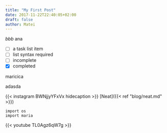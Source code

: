 ```yaml
---
title: "My First Post"
date: 2017-11-22T22:40:05+02:00
draft: false
author: Matei
---
```


*bbb*
ana

- [ ] a task list item
- [ ] list syntax required
- [ ] incomplete
- [x] completed
<!--more-->

maricica
  
adasda  

{{< instagram BWNjjyYFxVx hidecaption >}}
[Neat]({{< ref "blog/neat.md" >}})



```
import os
import maria
```

{{< youtube TL0Agz6qW7g >}}

